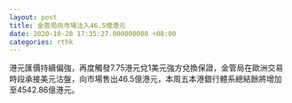 ```yaml
---
layout: post
title: 金管局向市場注入46.5億港元
date: 2020-10-28 17:35:27.000000000 +08:00
categories: rthk
---
```


港元匯價持續偏強，再度觸發7.75港元兌1美元強方兌換保證，金管局在歐洲交易時段承接美元沽盤，向市場售出46.5億港元，本周五本港銀行體系總結餘將增加至4542.86億港元。
